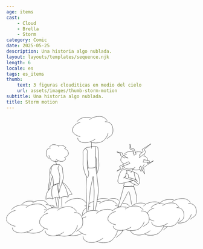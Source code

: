```yaml
---
age: items
cast:
    - Cloud
    - Brella
    - Storm
category: Comic
date: 2025-05-25
description: Una historia algo nublada.
layout: layouts/templates/sequence.njk
length: 6
locale: es
tags: es_items
thumb:
    text: 3 figuras clouditicas en medio del cielo
    url: assets/images/thumb-storm-motion
subtitle: Una historia algo nublada.
title: Storm motion
---
```






<svg xmlns="http://www.w3.org/2000/svg" width="100%" height="100%" fill="none" viewBox="0 0 717 477">
  <ellipse cx="213.5" cy="357" fill="#fff" rx="57.3" ry="44.6"/>
  <path stroke="#000" d="M163.4 337.2c5.3-8.3 12.2 4 36.6 5.3 30.5 1.6 48.3-18.5 57.7-12"/>
  <ellipse cx="259.2" cy="352.8" fill="#fff" rx="52.2" ry="45.4"/>
  <path stroke="#000" d="M222.2 327.3c3.4-6.6 21.8-18.2 46.4-18.2 18.7 0 27.6 10 37 23.1"/>
  <ellipse cx="289" cy="382.5" fill="#fff" rx="44.3" ry="47"/>
  <path stroke="#000" d="M303.5 428c12.3-13.3 27-16.6 28.3-39.7 1.2-23-5.1-52.5-37-51.1"/>
  <ellipse cx="250.5" cy="392.4" fill="#fff" rx="66.8" ry="56.9"/>
  <path stroke="#000" d="M308.5 398.2c0 11.8-16 41.8-33.3 47a69.6 69.6 0 0 1-48.7 0"/>
  <ellipse cx="186.6" cy="378.4" fill="#fff" rx="43.5" ry="39.6"/>
  <path stroke="#000" d="M167 423c0 21.4 25.2 26.2 38.5 25.5 16.7-.8 39.2-13.2 43.5-19"/>
  <ellipse cx="207.7" cy="404.8" fill="#fff" rx="42.8" ry="39.6"/>
  <path stroke="#000" d="M179.4 340.5c-10 1.9-26.9 11.5-33.4 27.2-8.2 19.7.7 28.9 6.5 34.6 5.8 5.8 20.3 14 26.9 14"/>
  <ellipse cx="509.3" cy="365" fill="#fff" rx="52.4" ry="39.9"/>
  <path stroke="#000" d="M463.5 347.3a49.8 49.8 0 0 1 42.4-20.7c27.9 1.5 35.2 8.8 43.8 14.8"/>
  <ellipse cx="551" cy="361.3" fill="#fff" rx="47.8" ry="40.6"/>
  <path stroke="#000" d="M517.2 338.4c3.1-6 20-16.3 42.5-16.3 17 0 25.2 9 33.8 20.7"/>
  <ellipse cx="578.2" cy="387.9" fill="#fff" rx="40.5" ry="42.1"/>
  <path stroke="#000" d="M591.5 428.5c11.3-11.8 24.7-14.7 25.9-35.4 1.1-20.7-4.7-47-33.9-45.8"/>
  <ellipse cx="543.1" cy="396.8" fill="#fff" rx="61" ry="51"/>
  <path stroke="#000" d="M596.1 402c0 10.5-14.5 37.3-30.5 42a64.8 64.8 0 0 1-44.4 0"/>
  <ellipse cx="484.7" cy="384.2" fill="#fff" rx="39.8" ry="35.5"/>
  <path stroke="#000" d="M466.8 424.1c0 19.2 23 23.5 35.2 22.9 15.2-.7 35.8-11.8 39.8-17"/>
  <ellipse cx="504" cy="407.8" fill="#fff" rx="39.1" ry="35.5"/>
  <path stroke="#000" d="M478 350.2a45.8 45.8 0 0 0-30.4 24.4c-7.5 17.7.6 25.9 6 31 5.3 5.2 18.5 12.6 24.5 12.6"/>
  <ellipse cx="618.4" cy="341.3" fill="#fff" rx="47.2" ry="29.3"/>
  <path stroke="#000" d="M577.3 328.3c4.3-5.4 18.1-16 38.2-15.2 25 1 31.6 6.5 39.4 10.9"/>
  <ellipse cx="656.1" cy="338.6" fill="#fff" rx="43" ry="29.9"/>
  <path stroke="#000" d="M625.6 321.8c2.8-4.4 18-12 38.2-12 15.4 0 22.7 6.6 30.5 15.2"/>
  <ellipse cx="680.5" cy="358.2" fill="#fff" rx="36.4" ry="30.9"/>
  <path stroke="#000" d="M692.5 388c10.1-8.7 22.2-10.9 23.2-26 1-15.2-4.1-34.6-30.4-33.7"/>
  <ellipse cx="648.9" cy="364.7" fill="#fff" rx="54.9" ry="37.5"/>
  <path stroke="#000" d="M696.6 368.5c0 7.7-13 27.4-27.4 30.9-18 4.3-28 3.3-40 0"/>
  <ellipse cx="596.4" cy="355.4" fill="#fff" rx="35.8" ry="26.1"/>
  <path stroke="#000" d="M580.2 384.7c0 14.2 20.7 17.3 31.7 16.9a74 74 0 0 0 35.8-12.5"/>
  <ellipse cx="613.7" cy="372.8" fill="#fff" rx="35.2" ry="26.1"/>
  <path stroke="#000" d="M590.4 330.5c-8.2 1.2-22.1 7.6-27.5 17.9-6.7 13 .6 19 5.4 22.8a51.8 51.8 0 0 0 22 9.2"/>
  <ellipse cx="369.1" cy="343.5" fill="#fff" rx="49.3" ry="35.2"/>
  <path stroke="#000" d="M326 327.9c4.6-6.5 19-19.3 40-18.3 26.2 1.3 33 7.8 41.2 13"/>
  <ellipse cx="408.4" cy="340.2" fill="#fff" rx="45" ry="35.8"/>
  <path stroke="#000" d="M376.6 320c2.9-5.2 29.4-19.5 47.4-3"/>
  <ellipse cx="434" cy="363.7" fill="#fff" rx="38.1" ry="37.1"/>
  <path stroke="#000" d="M446.5 399.5c10.6-10.4 23.3-13 24.4-31.3 1-18.2-4.4-41.4-31.9-40.3"/>
  <ellipse cx="400.9" cy="371.5" fill="#fff" rx="57.5" ry="44.9"/>
  <path stroke="#000" d="M450.9 376c0 9.4-13.8 33-28.7 37.2a65 65 0 0 1-41.9 0"/>
  <ellipse cx="346" cy="360.4" fill="#fff" rx="37.5" ry="31.3"/>
  <path stroke="#000" d="M329.1 395.6c0 17 21.6 20.7 33.1 20.2 14.4-.7 33.7-10.5 37.5-15"/>
  <ellipse cx="364.1" cy="381.3" fill="#fff" rx="36.8" ry="31.3"/>
  <path stroke="#000" d="M339.7 330.5A42.8 42.8 0 0 0 311 352c-7.1 15.5.6 22.7 5.6 27.3 5 4.6 17.5 11 23.1 11"/>
  <ellipse cx="343.6" cy="350.7" fill="#fff" rx="46.2" ry="31.6"/>
  <path stroke="#000" d="M303.2 336.6a45.5 45.5 0 0 1 37.5-16.3c24.5 1.1 31 7 38.6 11.7"/>
  <ellipse cx="380.4" cy="347.7" fill="#fff" rx="42.1" ry="32.2"/>
  <path stroke="#000" d="M350.6 329.6c2.7-4.7 17.6-12.8 37.4-12.8 15 0 22.3 7 29.9 16.3"/>
  <ellipse cx="404.4" cy="368.8" fill="#fff" rx="35.7" ry="33.3"/>
  <path stroke="#000" d="M416.1 401c10-9.4 21.8-11.7 22.8-28.1 1-16.4-4-37.2-29.8-36.3"/>
  <ellipse cx="373.4" cy="375.8" fill="#fff" rx="53.8" ry="40.3"/>
  <path stroke="#000" d="M420.2 380c0 8.3-12.9 29.5-26.9 33.2a63.3 63.3 0 0 1-39.2 0"/>
  <ellipse cx="322" cy="365.9" fill="#fff" rx="35.1" ry="28.1"/>
  <path stroke="#000" d="M306.2 397.5c0 15.2 20.2 18.5 31 18a68.4 68.4 0 0 0 35-13.4"/>
  <ellipse cx="338.9" cy="384.6" fill="#fff" rx="34.5" ry="28.1"/>
  <path stroke="#000" d="M316.1 339c-8 1.3-21.6 8.2-26.9 19.3-6.6 14 .6 20.4 5.3 24.5 4.6 4.1 16.3 10 21.6 10"/>
  <ellipse cx="581.9" cy="356.4" fill="#fff" rx="42.2" ry="28.3"/>
  <path stroke="#000" d="M545 343.8a42 42 0 0 1 34.3-14.7c22.4 1 28.3 6.3 35.3 10.5"/>
  <ellipse cx="615.6" cy="353.7" fill="#fff" rx="38.5" ry="28.8"/>
  <path stroke="#000" d="M588.4 337.5c2.5-4.2 16-11.5 34.2-11.5 13.7 0 20.3 6.3 27.2 14.7"/>
  <ellipse cx="637.5" cy="372.6" fill="#fff" rx="32.6" ry="29.8"/>
  <path stroke="#000" d="M648.2 401.4c9.1-8.4 20-10.5 20.9-25.1 1-14.7-3.8-33.3-27.3-32.5"/>
  <ellipse cx="609.2" cy="378.9" fill="#fff" rx="49.2" ry="36.1"/>
  <path stroke="#000" d="M652 382.5c0 7.6-11.8 26.5-24.6 29.9a59 59 0 0 1-35.8 0"/>
  <ellipse cx="562.2" cy="370" fill="#fff" rx="32.1" ry="25.1"/>
  <path stroke="#000" d="M547.7 398.3c0 13.6 18.5 16.6 28.4 16.2a63.3 63.3 0 0 0 32-12"/>
  <ellipse cx="577.7" cy="386.7" fill="#fff" rx="31.5" ry="25.1"/>
  <path stroke="#000" d="M556.8 345.9c-7.3 1.2-19.8 7.3-24.6 17.3-6 12.5.6 18.3 4.8 22 4.3 3.6 15 8.9 19.8 8.9"/>
  <ellipse cx="306.2" cy="35.1" fill="#fff" rx="46.2" ry="31.6"/>
  <path stroke="#000" d="M265.8 21a45.5 45.5 0 0 1 37.4-16.3c24.6 1.1 31 7 38.6 11.7"/>
  <ellipse cx="343" cy="32.2" fill="#fff" rx="42.1" ry="32.2"/>
  <path stroke="#000" d="M313.2 14c2.7-4.6 17.5-12.8 37.4-12.8 15 0 22.2 7 29.8 16.3"/>
  <ellipse cx="367" cy="53.2" fill="#fff" rx="35.7" ry="33.3"/>
  <path stroke="#000" d="M378.7 85.4c10-9.4 21.8-11.7 22.8-28 1-16.5-4.1-37.3-29.8-36.3"/>
  <ellipse cx="336" cy="60.2" fill="#fff" rx="53.8" ry="40.3"/>
  <path stroke="#000" d="M382.8 64.3c0 8.4-12.9 29.6-27 33.4a63.3 63.3 0 0 1-39.1 0"/>
  <ellipse cx="284.5" cy="50.3" fill="#fff" rx="35.1" ry="28.1"/>
  <path stroke="#000" d="M268.7 81.9c0 15.2 20.3 18.6 31 18a68.4 68.4 0 0 0 35.1-13.4"/>
  <ellipse cx="301.5" cy="69" fill="#fff" rx="34.5" ry="28.1"/>
  <path stroke="#000" d="M278.7 23.4c-8 1.4-21.7 8.2-27 19.3-6.5 14 .7 20.5 5.3 24.5 4.7 4.1 16.4 10 21.7 10"/>
  <path fill="#fff" d="M300.6 270c-.4-5 1.8-49.2 7.1-77 23 0 26-1.2 29.6-2.4 3.3 28.5 10 86 10 88.1-2.3 24.4-10.6 80.7-24.8 110.8 4.7-10.5 9.5-98.6 8.3-110.8l-4-51.8c-5 24.6-10.8 45.8-10.8 51.8 0 7.2-11 103.6-11.3 110.1v.4-.4c-3.5-64-3.5-112.5-4-118.8Z"/>
  <path stroke="#000" d="M307.7 193c-5.3 27.8-7.5 72-7 77 .5 6.3.5 55 4 119.2-.5-.3 11.3-103 11.3-110.5 0-6 5.8-27.2 10.9-51.8l3.9 51.8c1.2 12.2-3.6 100.3-8.3 110.8 14.2-30.1 22.5-86.4 24.8-110.8 0-2.2-6.7-59.6-10-88-3.6 1.1-6.5 2.3-29.6 2.3Z"/>
  <path fill="#fff" stroke="#000" d="M344.2 117.4c-2-3.4-10.4-3-14.4-2.4-4.3 5.3 4.2 31.4 9 43.8 1.8 11.3 0 39.1 0 41.5 0 37.6 7-2.3 8.4-4.7 3-5.7 0-34 0-36.8 0-2.8-.6-37.2-3-41.4Z"/>
  <path fill="#fff" stroke="#000" d="M311 117c4.8 0 12.4-3.6 21.1-3.6 7 3.6 4.1 7 4.1 15.8 0 12.3 1.2 60.3 0 62-6 4.7-17.9 4-28 3.5-.2-5.6-1.2-19.2-3.5-28-3-11.2-1.8-25.2-3-25.2 3-12.3-4.6-16.4-7-17.5 4.7-6.5 11.7-7 16.4-7Z"/>
  <path fill="#fff" stroke="#000" d="M288.9 135.7c-.5-7.5 6-11.7 9.4-12.9 7.4 0 7.4 12 6.4 18.1v38.6c0 4.7 0 18.2 4 27 4.2 8.7-1 27.4-4 23.9a54.2 54.2 0 0 1-9.4-18.1c-5.3-18.7-6.4-28-6.4-29.9 0-2.3.6-37.4 0-46.7Z"/>
  <path stroke="#000" d="M321 121.6V99.4"/>
  <ellipse cx="92.4" cy="343.5" fill="#fff" rx="39.8" ry="24.9"/>
  <path stroke="#000" d="M57.7 332.4a40.6 40.6 0 0 1 32.2-13c21.1 1 26.6 5.6 33.2 9.3"/>
  <ellipse cx="124.1" cy="341.2" fill="#fff" rx="36.2" ry="25.4"/>
  <path stroke="#000" d="M98.4 326.8c2.4-3.6 15.1-10.1 32.2-10.1 13 0 19.2 5.5 25.7 13"/>
  <ellipse cx="144.7" cy="357.8" fill="#fff" rx="30.7" ry="26.3"/>
  <path stroke="#000" d="M154.8 383.1c8.6-7.3 18.8-9.2 19.6-22.1 1-13-3.5-29.4-25.6-28.6"/>
  <ellipse cx="118.1" cy="363.3" fill="#fff" rx="46.3" ry="31.8"/>
  <path stroke="#000" d="M158.3 366.5c0 6.6-11 23.4-23.1 26.3a59.2 59.2 0 0 1-33.7 0M60.2 380.4c0 12 17.4 14.7 26.7 14.3A62 62 0 0 0 117 384"/>
  <ellipse cx="88.4" cy="370.2" fill="#fff" rx="29.7" ry="22.2"/>
  <ellipse cx="66.1" cy="367.4" fill="#fff" rx="53.5" ry="34.9"/>
  <path stroke="#000" d="M19.3 351.9c5-6.5 20.6-19.1 43.4-18.1 28.4 1.3 35.9 7.8 44.7 13"/>
  <ellipse cx="108.7" cy="364.1" fill="#fff" rx="48.7" ry="35.5"/>
  <path stroke="#000" d="M74.2 344.1c3.1-5.1 20.3-14.2 43.3-14.2 17.4 0 25.7 7.8 34.5 18.1"/>
  <ellipse cx="136.5" cy="387.4" fill="#fff" rx="41.3" ry="36.8"/>
  <path stroke="#000" d="M150 422.9c11.5-10.3 25.2-13 26.4-31 1.2-18-4.7-41-34.5-40"/>
  <ellipse cx="100.6" cy="395.1" fill="#fff" rx="62.3" ry="44.5"/>
  <path stroke="#000" d="M154.7 399.7c0 9.2-14.8 32.6-31 36.8a76.7 76.7 0 0 1-45.5 0"/>
  <ellipse cx="41" cy="384.2" fill="#fff" rx="40.6" ry="31"/>
  <path stroke="#000" d="M22.7 419c0 16.8 23.5 20.6 36 20 15.5-.6 36.5-10.3 40.5-14.8"/>
  <ellipse cx="60.6" cy="404.8" fill="#fff" rx="39.9" ry="31"/>
  <path stroke="#000" d="M34.2 354.5c-9.2 1.5-25 9-31.1 21.3-7.7 15.4.7 22.6 6 27 5.5 4.6 19 11 25.1 11"/>
  <ellipse cx="331.5" cy="393.1" fill="#fff" rx="52.4" ry="39.9"/>
  <path stroke="#000" d="M285.7 375.3a49.8 49.8 0 0 1 42.5-20.7c27.8 1.5 35.1 9 43.8 14.8"/>
  <ellipse cx="373.3" cy="389.4" fill="#fff" rx="47.8" ry="40.6"/>
  <path stroke="#000" d="M339.5 366.5c3-6 19.9-16.3 42.4-16.3 17 0 25.2 8.9 33.8 20.7"/>
  <ellipse cx="400.5" cy="416" fill="#fff" rx="40.5" ry="42.1"/>
  <path stroke="#000" d="M413.7 456.6c11.3-11.8 24.7-14.8 26-35.5 1-20.7-4.7-47-34-45.8"/>
  <ellipse cx="365.3" cy="424.8" fill="#fff" rx="61" ry="51"/>
  <path stroke="#000" d="M418.4 430c0 10.6-14.6 37.4-30.5 42.1a64.8 64.8 0 0 1-44.5 0"/>
  <ellipse cx="307" cy="412.3" fill="#fff" rx="39.8" ry="35.5"/>
  <path stroke="#000" d="M289 452.2c0 19.2 23 23.5 35.2 22.9 15.3-.8 35.8-11.9 39.8-17"/>
  <ellipse cx="326.2" cy="435.9" fill="#fff" rx="39.1" ry="35.5"/>
  <path stroke="#000" d="M300.3 378.3a45.8 45.8 0 0 0-30.5 24.4c-7.5 17.6.7 25.8 6 31 5.3 5.2 18.6 12.6 24.5 12.6"/>
  <ellipse cx="440.7" cy="369.4" fill="#fff" rx="47.2" ry="29.3"/>
  <path stroke="#000" d="M399.5 356.4c4.4-5.5 18.1-16.1 38.2-15.2 25 1 31.6 6.5 39.4 10.8"/>
  <ellipse cx="478.3" cy="366.7" fill="#fff" rx="43" ry="29.9"/>
  <path stroke="#000" d="M447.8 349.9c2.8-4.4 18-12 38.2-12 15.4 0 22.7 6.5 30.5 15.2"/>
  <ellipse cx="502.8" cy="386.2" fill="#fff" rx="36.4" ry="30.9"/>
  <path stroke="#000" d="M514.7 416c10.1-8.6 22.2-10.8 23.3-26 1-15.2-4.2-34.5-30.5-33.6"/>
  <ellipse cx="471.1" cy="392.7" fill="#fff" rx="54.9" ry="37.5"/>
  <path stroke="#000" d="M518.9 396.5c0 7.8-13.2 27.5-27.5 31-17.9 4.3-28 3.2-40 0"/>
  <ellipse cx="418.6" cy="383.5" fill="#fff" rx="35.8" ry="26.1"/>
  <path stroke="#000" d="M402.5 412.8c0 14.1 20.6 17.3 31.6 16.8a73.9 73.9 0 0 0 35.8-12.4"/>
  <ellipse cx="435.9" cy="400.9" fill="#fff" rx="35.2" ry="26.1"/>
  <path stroke="#000" d="M412.6 358.5c-8.1 1.3-22 7.6-27.4 18-6.8 13 .6 19 5.3 22.7a51.8 51.8 0 0 0 22.1 9.3"/>
  <ellipse cx="31" cy="22" fill="#fff" rx="31" ry="22" transform="matrix(.99403 .1091 -.1224 .99248 442.5 129.4)"/>
  <path stroke="#000" d="M444.9 142a30.5 30.5 0 0 1 26.3-8.6c16.3 2.6 20 7.1 24.7 11"/>
  <ellipse cx="28.2" cy="22.4" fill="#fff" rx="28.2" ry="22.4" transform="matrix(.99403 .1091 -.1224 .99248 470 130)"/>
  <path stroke="#000" d="M477 140.6c2.3-3 12.8-7.6 26-6.2 10.1 1.1 14.3 6.5 18.6 13.5"/>
  <ellipse cx="23.9" cy="23.3" fill="#fff" rx="23.9" ry="23.3" transform="matrix(.99403 .1091 -.1224 .99248 488.6 146)"/>
  <path stroke="#000" d="M514.6 194.8c7.4-5.8 15.5-6.5 17.6-17.8 2-11.2.4-26-16.8-27.3"/>
  <ellipse cx="36.1" cy="28.2" fill="#fff" rx="36.1" ry="28.2" transform="matrix(.99403 .1091 -.1224 .99248 456 142.4)"/>
  <path stroke="#000" d="M519.1 180.5c-.7 5.8-11 19.6-20.8 21.1-12 2-18.6.4-26-2.8"/>
  <ellipse cx="23.5" cy="19.6" fill="#fff" rx="23.5" ry="19.6" transform="matrix(.99403 .1091 -.1224 .99248 433.9 141.6)"/>
  <path stroke="#000" d="M441.7 184.3c-1.3 10.6 11.8 14.4 19 14.8 9 .6 21.9-4.1 24.6-6.7"/>
  <ellipse cx="23.1" cy="19.6" fill="#fff" rx="23.1" ry="19.6" transform="matrix(.99403 .1091 -.1224 .99248 444 155.8)"/>
  <path stroke="#000" d="M453.3 144.6c-5.5.3-15.1 4-19.6 11.3-5.6 9.3-1.4 14.3 1.4 17.4 2.8 3.2 10 8.1 13.6 8.5"/>
  <path fill="#fff" stroke="#000" d="M447.2 205.7c3.8-4 13.7-1.7 18 0 23.5 4 18.7 12 22.4 15 3.8 3-2 20.6-3.7 26.6-1.3 4.8-3 8.2-3.7 17-11-2.7-40.9 2.7-38.3-2.5 3.2-6.5 2.6-31 0-37-2.7-6 .5-14 5.3-19Z"/>
  <path stroke="#000" d="M421 341.5a9528.5 9528.5 0 0 0 21.4-76.2h13.3c8.6 0 16-3 18.2-2 1.7.8 5 1.7 6.4 2a502.4 502.4 0 0 1 10.7 36.9c0 3 .5 16.3 0 23.3m-62 16c5.4-10.1 16.5-31 18.2-33.4 2.1-3 10.7-26.3 14.4-23.8 3 2 8 32.6 10.1 47.7M479.5 196.5 469 212.9"/>
  <path fill="#fff" stroke="#000" d="M435.4 203.6c6.8-4.4 14.8-1.8 18 0 3.3 14.6-6.4 25.3-11.7 28.9 6.4-2.6 29.6.5 32.3 2.5 2.6 2 7.4 4 4.7 6-2.6 2.1-47.5 13.7-51.2 12.7-3.7-1-5.9-4.5-7.4-7.6-1.6-3 6.8-37 15.3-42.5Z"/>
  <path fill="#fff" d="M482 211.7c4.9 1.1 15 5.4 16.2 13 1.5 9.4 5.2 18.4 4.6 20.9-.5 2.5-1.5 9.5-4.6 10.5-2.5.8-4.7-5.5-16.2-13l-36.4-11.5c2-2 6-7.4 4.7-13-1.6-7 9.3-1 9.3 2.6 0 2.7 1 8.1 0 10.4 9.3 1 25.4 4.6 31.8 11a54 54 0 0 1-9.4-31Z"/>
  <path stroke="#000" d="M482 211.7c4.9 1.1 15 5.4 16.2 13 1.5 9.4 5.2 18.4 4.6 20.9-.5 2.5-1.5 9.5-4.6 10.5-2.5.8-4.7-5.5-16.2-13l-36.4-11.5c2-2 6-7.4 4.7-13-1.6-7 9.3-1 9.3 2.6 0 2.7 1 8.1 0 10.4 10.6 1.2 30.1 5.6 33.9 14 .5 0-11.5-12-11.5-34Z"/>
  <path fill="#fff" stroke="#000" d="M485.6 257.8c6.7 3.3 10.4 1.4 11.4 0-7.9-11-16.4-15-19.7-15.7l-13 4.6c4.3 2.3 14.7 7.9 21.3 11.1ZM515.9 132.4l-15.3 14.4c5.4 0 2.2 6.6 0 10l25.3-20.4-6.3-11c7.7-6.5 23.6-20 25.3-21.2 1.7-1.2-21.8 13.7-33.8 21.3l4.8 7ZM481.2 123.6l7.7 19.3c-3 0-6.4 3-7.7 4.5L477 128l-11.4-4.4v-18.3l3.8 14.8 12 3.5ZM430.6 148.1l15.2 9.8c0-2.7 8.4-1.2 12.7 0L439 146.7l-2.1-8.3-20.5-3.9 14.2 6.8v6.8ZM426.4 188.8l30.5-16c5.6-3 8 2.4 8.6 5.5L436 188.8l5.4 7.5c-7.2 2.8-22 8.9-24.7 10.5-2.5 1.6 8.3-6.3 14-10.5l-4.3-7.5ZM538.8 167.9l-21.5-4.2c2.1 2.5-1 7.3-2.7 9.3H535v8.3l19.4-13.4-15.6 7.7v-7.7ZM506.3 207.2l-5.7-14.7c3.7 0 5.4-3.6 5.7-5.4l3.2 13.8 8.3-4 2.6 20.6-6.8-13.7-7.3 3.4Z"/>
  <ellipse cx="25.3" cy="20.2" fill="#fff" rx="25.3" ry="20.2" transform="matrix(-1 0 0 1 228 108.7)"/>
  <path stroke="#000" d="M224.7 119.9c-2.3-3.8-9.7-11-20.5-10.5-13.5.8-17 4.5-21.1 7.5"/>
  <ellipse cx="23.1" cy="20.5" fill="#fff" rx="23.1" ry="20.5" transform="matrix(-1 0 0 1 205.5 106.4)"/>
  <path stroke="#000" d="M198.8 115.4c-1.5-3-9.7-8.2-20.6-8.2-8.2 0-12.1 4.5-16.3 10.4"/>
  <ellipse cx="19.6" cy="21.3" fill="#fff" rx="19.6" ry="21.3" transform="matrix(-1 0 0 1 188.8 119.1)"/>
  <path stroke="#000" d="M162.8 161c-5.4-6-11.9-7.5-12.5-18-.5-10.4 2.3-23.7 16.4-23.1"/>
  <ellipse cx="29.5" cy="25.8" fill="#fff" rx="29.5" ry="25.8" transform="matrix(-1 0 0 1 215.8 119.1)"/>
  <path stroke="#000" d="M160.6 147.5c0 5.3 7 18.9 14.8 21.3a30 30 0 0 0 21.4 0"/>
  <ellipse cx="19.2" cy="17.9" fill="#fff" rx="19.2" ry="17.9" transform="matrix(-1 0 0 1 233.7 120.6)"/>
  <path stroke="#000" d="M223.1 158.7c0 9.7-11 11.9-17 11.6-7.3-.4-17.3-6-19.2-8.6"/>
  <ellipse cx="18.9" cy="17.9" fill="#fff" rx="18.9" ry="17.9" transform="matrix(-1 0 0 1 224.1 132.6)"/>
  <path stroke="#000" d="M217.7 121.4c4.4.8 11.9 5.2 14.7 12.3 3.7 9-.3 13-2.8 15.7-2.6 2.6-9 6.3-12 6.3M201.2 383l-12.3-51.4-4.1-25.2c4-6 14.6-14.5 24 0v25.2c1.5 19.5 4.6 59.1 4.6 62m-4.6 12.8c0-3-12.3-60.8-11.7-67.8.4-5.6-2.2-23.8-3.5-32.2M185.4 167.2l4.6 20M177.2 183c-3.5 1.6-11 7.5-12.9 18.7-1.9 11.3-.8 23 0 27.5l-7 48.6c-.6 4 7-7.6 7-13.5 0-4.7 6.3-27.3 9.4-38"/>
  <path fill="#fff" d="M149.7 299.4c1-15 19.1-32.4 28-39.2 3.4 0 9-3.6 15.9-6.4 5.2-2.2 11.2-4 17.5-3.5 14.6 1.1 35 42 36.8 43.3-16.3 0-14.6 9.3-15.2 11-14.6-7.5-31.5 4.2-32.1 4.2-14-10.6-25.3 2.2-25.8 2.9a23 23 0 0 0-25.1.6c-.4 2-1 2 0-12.9Z"/>
  <path stroke="#000" d="M177.8 260.2c-9 6.8-27.2 24.2-28.1 39.2-1 15-.4 14.8 0 12.9a23 23 0 0 1 25.1-.6m3-51.5c-11.3 15-6.7 40.6-3 51.5m3-51.5c3.3 0 8.9-3.6 15.8-6.4m-18.8 57.9c-.5.6 11.2-14 25.8-3m0 0c.6 0 17.5-11.6 32.1-4m-32.1 4c-3.7-17.1-10.3-52.2-7-55m39.1 51c.6-1.8-1.1-11.1 15.2-11.1-1.7-1.2-22.2-42.2-36.8-43.3m21.6 54.4c-1.3-12.1-7.6-40-21.6-54.4m0 0a37.8 37.8 0 0 0-17.5 3.5"/>
  <path fill="#fff" d="M177.2 183c7.4-1 22.7-2.3 24.5 0 2.4 3 9.4 6.5 9.4 12.9s4.7 33.3 4 36.8c-.4 2.8-9 28.5-13.4 41a75 75 0 0 1-3.5 14.6c-1.7 3.5 0-17.6 0-22.8 0-2.2.6-7.8 1.3-14l-22.3 7.6c0-7.8-.6-25-3-31-2.9-7.6-7.5-10.6-7.5-14.7 0-4 3.5-12.8 2.9-17.5-.5-3.7 4.9-10.1 7.6-12.9Z"/>
  <path stroke="#000" d="M201.7 183c-1.8-2.3-17.1-1-24.5 0-2.7 2.8-8 9.2-7.6 12.9.6 4.7-3 13.4-3 17.5s4.7 7 7.7 14.7c2.3 6 2.9 23.2 2.9 31l22.3-7.7m2.2-68.4c2.4 3 9.4 6.5 9.4 12.9s4.7 33.3 4 36.8c-.4 2.8-9 28.5-13.4 41a75 75 0 0 1-3.5 14.6c-1.7 3.5 0-17.6 0-22.8 0-2.2.6-7.8 1.3-14m2.2-68.5c-7.4 3.8-7.4 13.3-6.4 17.6 2.2 6.8 6.4 21.8 6.4 27.5 0 4-1.2 14.4-2.2 23.3"/>
  <ellipse cx="185.9" cy="378.1" fill="#fff" rx="49.3" ry="35.2"/>
  <path stroke="#000" d="M142.8 362.4c4.6-6.5 19-19.2 40-18.2 26.3 1.3 33.1 7.8 41.2 13"/>
  <ellipse cx="225.3" cy="374.8" fill="#fff" rx="45" ry="35.8"/>
  <path stroke="#000" d="M193.4 354.6c3-5.2 18.8-14.3 40-14.3 16 0 23.7 7.8 31.9 18.2"/>
  <ellipse cx="250.9" cy="398.3" fill="#fff" rx="38.1" ry="37.1"/>
  <path stroke="#000" d="M263.4 434c10.6-10.4 23.3-13 24.3-31.2 1.1-18.2-4.3-41.4-31.8-40.4"/>
  <ellipse cx="217.8" cy="406.1" fill="#fff" rx="57.5" ry="44.9"/>
  <path stroke="#000" d="M267.8 410.6c0 9.4-13.8 33-28.8 37.1a65 65 0 0 1-41.8 0"/>
  <ellipse cx="162.8" cy="395" fill="#fff" rx="37.5" ry="31.3"/>
  <path stroke="#000" d="M146 430.2c0 16.9 21.6 20.7 33 20.1 14.4-.6 33.8-10.4 37.5-15"/>
  <ellipse cx="180.9" cy="415.8" fill="#fff" rx="36.8" ry="31.3"/>
  <path stroke="#000" d="M156.6 365a42.8 42.8 0 0 0-28.7 21.5c-7.1 15.6.6 22.8 5.6 27.4 5 4.5 17.5 11 23 11"/>
</svg>


